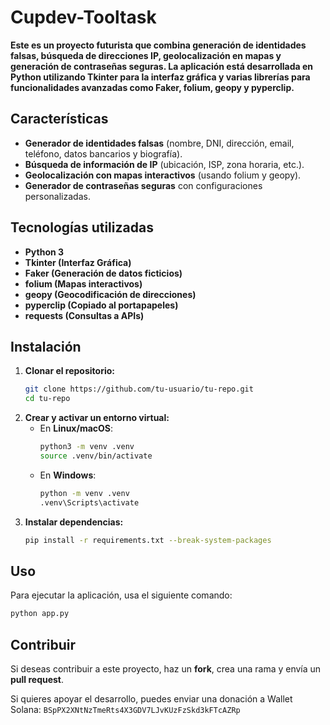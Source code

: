 # Cupdev-Tooltask

**Este es un proyecto futurista que combina generación de identidades falsas, búsqueda de direcciones IP, geolocalización en mapas y generación de contraseñas seguras. La aplicación está desarrollada en Python utilizando Tkinter para la interfaz gráfica y varias librerías para funcionalidades avanzadas como Faker, folium, geopy y pyperclip.**

## Características
- **Generador de identidades falsas** (nombre, DNI, dirección, email, teléfono, datos bancarios y biografía).
- **Búsqueda de información de IP** (ubicación, ISP, zona horaria, etc.).
- **Geolocalización con mapas interactivos** (usando folium y geopy).
- **Generador de contraseñas seguras** con configuraciones personalizadas.

## Tecnologías utilizadas
- **Python 3**
- **Tkinter (Interfaz Gráfica)**
- **Faker (Generación de datos ficticios)**
- **folium (Mapas interactivos)**
- **geopy (Geocodificación de direcciones)**
- **pyperclip (Copiado al portapapeles)**
- **requests (Consultas a APIs)**

## Instalación
1. **Clonar el repositorio:**
   ```bash
   git clone https://github.com/tu-usuario/tu-repo.git
   cd tu-repo
   ```
2. **Crear y activar un entorno virtual:**
   - En **Linux/macOS**:
     ```bash
     python3 -m venv .venv
     source .venv/bin/activate
     ```
   - En **Windows**:
     ```bash
     python -m venv .venv
     .venv\Scripts\activate
     ```
3. **Instalar dependencias:**
   ```bash
   pip install -r requirements.txt --break-system-packages
   ```

## Uso
Para ejecutar la aplicación, usa el siguiente comando:
```bash
python app.py
```

## Contribuir
Si deseas contribuir a este proyecto, haz un **fork**, crea una rama y envía un **pull request**.

Si quieres apoyar el desarrollo, puedes enviar una donación a Wallet Solana: `BSpPX2XNtNzTmeRts4X3GDV7LJvKUzFzSkd3kFTcAZRp`



